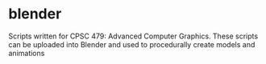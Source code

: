 # blender
Scripts written for CPSC 479: Advanced Computer Graphics. These scripts can be uploaded into Blender and used to procedurally create models and animations
